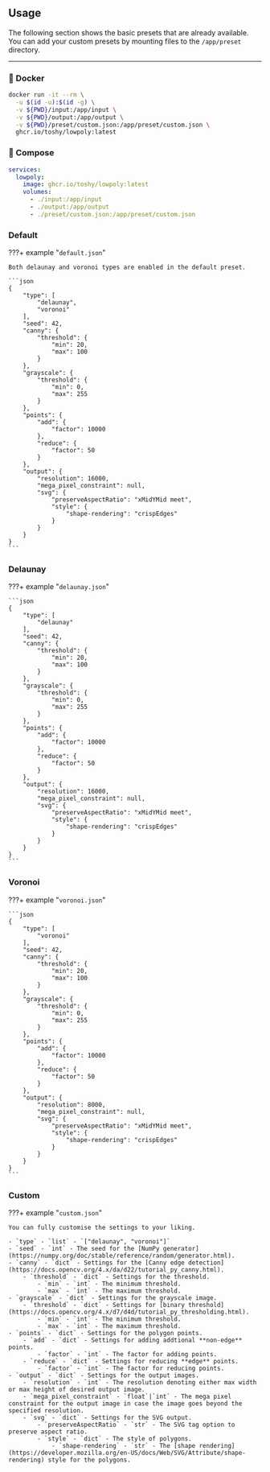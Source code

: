 ## Usage

The following section shows the basic presets that are already available. You
can add your custom presets by mounting files to the `/app/preset` directory.

---

### 🐋 Docker

```sh
docker run -it --rm \
  -u $(id -u):$(id -g) \
  -v ${PWD}/input:/app/input \
  -v ${PWD}/output:/app/output \
  -v ${PWD}/preset/custom.json:/app/preset/custom.json \
  ghcr.io/toshy/lowpoly:latest
```

### 🐳 Compose

```yaml
services:
  lowpoly:
    image: ghcr.io/toshy/lowpoly:latest
    volumes:
      - ./input:/app/input
      - ./output:/app/output
      - ./preset/custom.json:/app/preset/custom.json
```

### Default

???+ example "`default.json`"

    Both delaunay and voronoi types are enabled in the default preset.

    ```json
    {
        "type": [
            "delaunay",
            "voronoi"
        ],
        "seed": 42,
        "canny": {
            "threshold": {
                "min": 20,
                "max": 100
            }
        },
        "grayscale": {
            "threshold": {
                "min": 0,
                "max": 255
            }
        },
        "points": {
            "add": {
                "factor": 10000
            },
            "reduce": {
                "factor": 50
            }
        },
        "output": {
            "resolution": 16000,
            "mega_pixel_constraint": null,
            "svg": {
                "preserveAspectRatio": "xMidYMid meet",
                "style": {
                    "shape-rendering": "crispEdges"
                }
            }
        }
    }
    ```

### Delaunay

???+ example "`delaunay.json`"

    ```json
    {
        "type": [
            "delaunay"
        ],
        "seed": 42,
        "canny": {
            "threshold": {
                "min": 20,
                "max": 100
            }
        },
        "grayscale": {
            "threshold": {
                "min": 0,
                "max": 255
            }
        },
        "points": {
            "add": {
                "factor": 10000
            },
            "reduce": {
                "factor": 50
            }
        },
        "output": {
            "resolution": 16000,
            "mega_pixel_constraint": null,
            "svg": {
                "preserveAspectRatio": "xMidYMid meet",
                "style": {
                    "shape-rendering": "crispEdges"
                }
            }
        }
    }
    ```

### Voronoi

???+ example "`voronoi.json`"

    ```json
    {
        "type": [
            "voronoi"
        ],
        "seed": 42,
        "canny": {
            "threshold": {
                "min": 20,
                "max": 100
            }
        },
        "grayscale": {
            "threshold": {
                "min": 0,
                "max": 255
            }
        },
        "points": {
            "add": {
                "factor": 10000
            },
            "reduce": {
                "factor": 50
            }
        },
        "output": {
            "resolution": 8000,
            "mega_pixel_constraint": null,
            "svg": {
                "preserveAspectRatio": "xMidYMid meet",
                "style": {
                    "shape-rendering": "crispEdges"
                }
            }
        }
    }
    ```

### Custom

???+ example "`custom.json`"

    You can fully customise the settings to your liking.

    - `type` - `list` - `["delaunay", "voronoi"]`
    - `seed` - `int` - The seed for the [NumPy generator](https://numpy.org/doc/stable/reference/random/generator.html).
    - `canny` - `dict` - Settings for the [Canny edge detection](https://docs.opencv.org/4.x/da/d22/tutorial_py_canny.html).
        - `threshold` - `dict` - Settings for the threshold.
            - `min` - `int` - The minimum threshold.
            - `max` - `int` - The maximum threshold.
    - `grayscale` - `dict` - Settings for the grayscale image.
        - `threshold` - `dict` - Settings for [binary threshold](https://docs.opencv.org/4.x/d7/d4d/tutorial_py_thresholding.html).
            - `min` - `int` - The minimum threshold.
            - `max` - `int` - The maximum threshold.
    - `points` - `dict` - Settings for the polygon points.
        - `add` - `dict` - Settings for adding addtional **non-edge** points.
            - `factor` - `int` - The factor for adding points.
        - `reduce` - `dict` - Settings for reducing **edge** points.
            - `factor` - `int` - The factor for reducing points.
    - `output` - `dict` - Settings for the output images.
        - `resolution` - `int` - The resolution denoting either max width or max height of desired output image.
        - `mega_pixel_constraint` - `float`|`int` - The mega pixel constraint for the output image in case the image goes beyond the specified resolution.
        - `svg` - `dict` - Settings for the SVG output.
            - `preserveAspectRatio` - `str` - The SVG tag option to preserve aspect ratio.
            - `style` - `dict` - The style of polygons.
                - `shape-rendering` - `str` - The [shape rendering](https://developer.mozilla.org/en-US/docs/Web/SVG/Attribute/shape-rendering) style for the polygons.
